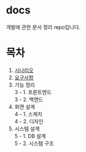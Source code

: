 # docs

개발에 관한 문서 정리 repo입니다.

# 목차
1. [시나리오](./Scenario.md)
2. [요구사항](./Requirement.md) 
3. 기능 정리  
    3 - 1. 프론트엔드  
    3 - 2. 백엔드
4. 화면 설계  
    4 - 1. 스케치  
    4 - 2. 디자인  
5. 시스템 설계  
    5 - 1. DB 설계  
    5 - 2. 시스템 구조  